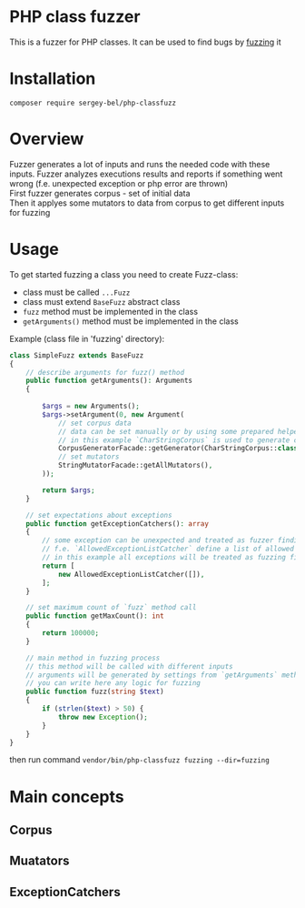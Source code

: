 # PHP class fuzzer
This is a fuzzer for PHP classes. It can be used to find bugs by [fuzzing](https://en.wikipedia.org/wiki/Fuzzing) it



# Installation
`composer require sergey-bel/php-classfuzz`


# Overview
Fuzzer generates a lot of inputs and runs the needed code with these inputs. Fuzzer analyzes executions results and reports if something went wrong (f.e. unexpected exception or php error are thrown)  
First fuzzer generates corpus - set of initial data  
Then it applyes some mutators to data from corpus to get different inputs for fuzzing



# Usage
To get started fuzzing a class you need to create Fuzz-class:

* class must be called `...Fuzz`
* class must extend `BaseFuzz` abstract class
* `fuzz` method must be implemented in the class
* `getArguments()` method must be implemented in the class


Example (class file in 'fuzzing' directory):
```php
class SimpleFuzz extends BaseFuzz
{
    // describe arguments for fuzz() method
    public function getArguments(): Arguments
    {
       
        $args = new Arguments();
        $args->setArgument(0, new Argument(
            // set corpus data
            // data can be set manually or by using some prepared helpers
            // in this example `CharStringCorpus` is used to generate corpus 
            CorpusGeneratorFacade::getGenerator(CharStringCorpus::class)->generate(100),
            // set mutators
            StringMutatorFacade::getAllMutators(),
        ));

        return $args;
    }

    // set expectations about exceptions
    public function getExceptionCatchers(): array
    {
        // some exception can be unexpected and treated as fuzzer findings but other can be ignored
        // f.e. `AllowedExceptionListCatcher` define a list of allowed (ignored) exceptions
        // in this example all exceptions will be treated as fuzzing finding
        return [
            new AllowedExceptionListCatcher([]),
        ];
    }

    // set maximum count of `fuzz` method call
    public function getMaxCount(): int
    {
        return 100000;
    }

    // main method in fuzzing process
    // this method will be called with different inputs
    // arguments will be generated by settings from `getArguments` method
    // you can write here any logic for fuzzing
    public function fuzz(string $text)
    {
        if (strlen($text) > 50) {
            throw new Exception();
        }
    }
}
```

then run command `vendor/bin/php-classfuzz fuzzing --dir=fuzzing`

# Main concepts

## Corpus
## Muatators
## ExceptionCatchers
